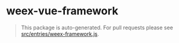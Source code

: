 # weex-vue-framework

> This package is auto-generated. For pull requests please see [src/entries/weex-framework.js](https://github.com/vuejs/vue/blob/dev/src/platforms/weex/framework.js).
